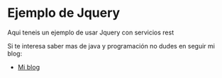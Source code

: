 Ejemplo de Jquery
=============

Aqui teneis un ejemplo de usar Jquery con servicios rest


Si te interesa saber mas de java y programación no dudes en seguir mi blog:

* [Mi blog](http://tirandolineasdecodigo.blogspot.com.es/)

